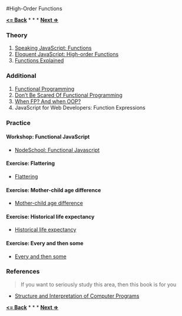 #High-Order Functions

**[<= Back](../03-data-structures/data-structures.md)**		*	*	*	**[Next =>](../05-oop/oop.md)**

### Theory

1. [Speaking JavaScript: Functions](http://speakingjs.com/es5/ch15.html)
1. [Eloquent JavaScript: High-order Functions](http://eloquentjavascript.net/05_higher_order.html)
1. [Functions Explained](http://markdaggett.com/blog/2013/02/15/functions-explained/)

### Additional

1. [Functional Programming](http://scott.sauyet.com/Javascript/Talk/FunctionalProgramming/) 
1. [Don’t Be Scared Of Functional Programming](http://www.smashingmagazine.com/2014/07/02/dont-be-scared-of-functional-programming/)
1. [When FP? And when OOP?](http://raganwald.com/2013/04/08/functional-vs-OOP.html)
1. JavaScript for Web Developers: Function Expressions

### Practice

#### Workshop: Functional JavaScript

* [NodeSchool: Functional Javascript](https://github.com/timoxley/functional-javascript-workshop)

#### Exercise:  Flattering

* [Flattering](http://eloquentjavascript.net/05_higher_order.html#h_aIOczlLyX1)

#### Exercise:  Mother-child age difference

* [Mother-child age difference](http://eloquentjavascript.net/05_higher_order.html#h_I9XoVSLsTV)

#### Exercise:  Historical life expectancy

* [Historical life expectancy](http://eloquentjavascript.net/05_higher_order.html#h_FkNn96IrQe)

#### Exercise:  Every and then some

* [Every and then some](http://eloquentjavascript.net/05_higher_order.html#h_jr7hZiuR7+)

### References

>If you want to seriously study this area, then this book is for you 

* [Structure and Interpretation of Computer Programs](https://mitpress.mit.edu/sicp/)


**[<= Back](../03-data-structures/data-structures.md)**		*	*	*	**[Next =>](../05-oop/oop.md)**





